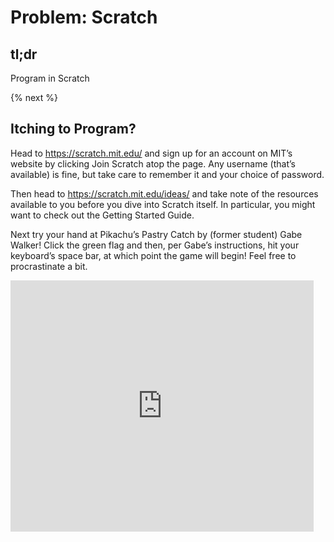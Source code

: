 # Problem: Scratch

## tl;dr

Program in Scratch

{% next %}

## Itching to Program?

Head to https://scratch.mit.edu/ and sign up for an account on MIT’s website by clicking Join Scratch atop the page. Any username (that’s available) is fine, but take care to remember it and your choice of password.

Then head to https://scratch.mit.edu/ideas/ and take note of the resources available to you before you dive into Scratch itself. In particular, you might want to check out the Getting Started Guide.

Next try your hand at Pikachu’s Pastry Catch by (former student) Gabe Walker! Click the green flag and then, per Gabe’s instructions, hit your keyboard’s space bar, at which point the game will begin! Feel free to procrastinate a bit.

<iframe allowtransparency="true" width="485" height="402" src="https://scratch.mit.edu/projects/embed/26329354/?autostart=false" frameborder="0" allowfullscreen="true"></iframe>
